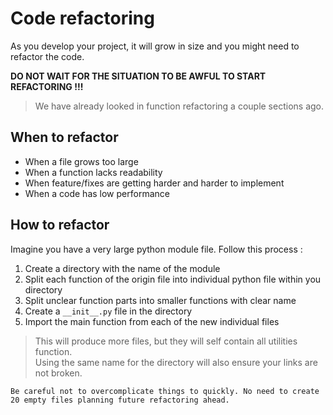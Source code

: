 # Code refactoring

As you develop your project, it will grow in size and you might need to refactor the code.

**DO NOT WAIT FOR THE SITUATION TO BE AWFUL TO START REFACTORING !!!**

> We have already looked in function refactoring a couple sections ago.

## When to refactor

- When a file grows too large
- When a function lacks readability
- When feature/fixes are getting harder and harder to implement
- When a code has low performance

## How to refactor

Imagine you have a very large python module file. Follow this process :
1. Create a directory with the name of the module
2. Split each function of the origin file into individual python file within you directory
3. Split unclear function parts into smaller functions with clear name
4. Create a `__init__.py` file in the directory
5. Import the main function from each of the new individual files

> This will produce more files, but they will self contain all utilities function.  
> Using the same name for the directory will also ensure your links are not broken.

```{warning}
Be careful not to overcomplicate things to quickly. No need to create 20 empty files planning future refactoring ahead.
```
